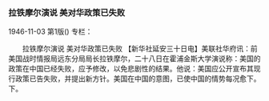 ### 拉铁摩尔演说  美对华政策已失败

1946-11-03
第1版()
专栏：

　　拉铁摩尔演说
    美对华政策已失败
    【新华社延安三十日电】美联社华府讯：前美国战时情报局远东分局局长拉铁摩尔，二十八日在霍浦金斯大学演说称：美国的政策在中国已经失败，应予修改，以免悲剧性的结果。他说：美国应公开宣布其现行政策已告失败，并提出新方针。美国在中国的意图，已使中国的情势每况愈下。下。
